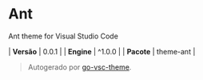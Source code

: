 # Ant

Ant theme for Visual Studio Code

| **Versão** | 0.0.1 |
| **Engine** | ^1.0.0 |
| **Pacote** | theme-ant |

> Autogerado por [go-vsc-theme](https://github.com/natalbu/go-vsc-theme).
